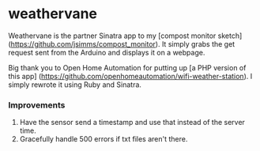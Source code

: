 # weathervane

Weathervane is the partner Sinatra app to my [compost monitor sketch] (https://github.com/jsimms/compost_monitor).
It simply grabs the get request sent from the Arduino and displays it on a webpage.

Big thank you to Open Home Automation for putting up [a PHP version of this app] (https://github.com/openhomeautomation/wifi-weather-station). I simply rewrote it using Ruby and Sinatra. 

### Improvements
1. Have the sensor send a timestamp and use that instead of the server time.
2. Gracefully handle 500 errors if txt files aren't there.
